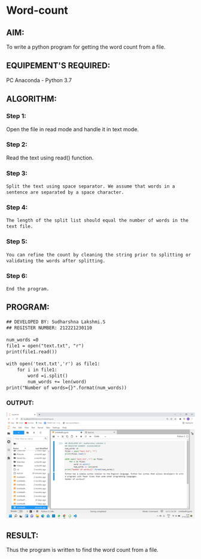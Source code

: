 # Word-count
## AIM:
To write a python program for getting the word count from a file.
## EQUIPEMENT'S REQUIRED: 
PC
Anaconda - Python 3.7
## ALGORITHM: 
### Step 1:
   Open the file in read mode and handle it in text mode.
### Step 2: 
   Read the text using read() function.
 ### Step 3: 
    Split the text using space separator. We assume that words in a sentence are separated by a space character.
### Step 4:  
    The length of the split list should equal the number of words in the text file.
### Step 5: 
    You can refine the count by cleaning the string prior to splitting or validating the words after splitting.
### Step 6: 
    End the program.
## PROGRAM:

```
## DEVELOPED BY: Sudharshna Lakshmi.S
## REGISTER NUMBER: 212221230110

num_words =0
file1 = open("text.txt", "r")
print(file1.read())

with open('text.txt','r') as file1:
    for i in file1:
        word =i.split()
        num_words += len(word)
print("Number of words={}".format(num_words))

```
### OUTPUT:
![Output](.//output.png)



## RESULT:
Thus the program is written to find the word count from a file.

